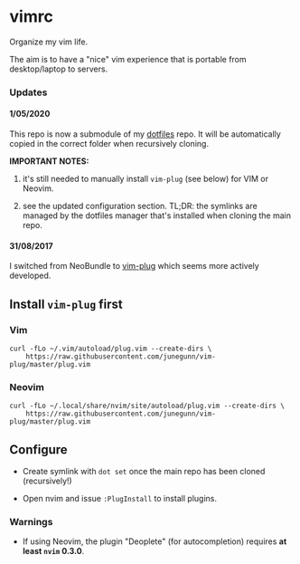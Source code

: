 # vimrc

Organize my vim life.

The aim is to have a "nice" vim experience that is portable from desktop/laptop to servers.

### Updates

#### 1/05/2020

This repo is now a submodule of my [dotfiles](https://github.com/edoardob90/dotfiles) repo. It will be automatically copied in the correct folder when recursively cloning.

**IMPORTANT NOTES:**

1. it's still needed to manually install `vim-plug` (see below) for VIM or Neovim.

2. see the updated configuration section. TL;DR: the symlinks are managed by the dotfiles manager that's installed when cloning the main repo.

#### 31/08/2017

I switched from NeoBundle to [vim-plug](https://github.com/junegunn/vim-plug) which seems more actively developed.

## Install `vim-plug` first

### Vim

```
curl -fLo ~/.vim/autoload/plug.vim --create-dirs \
    https://raw.githubusercontent.com/junegunn/vim-plug/master/plug.vim
```

### Neovim

```
curl -fLo ~/.local/share/nvim/site/autoload/plug.vim --create-dirs \
    https://raw.githubusercontent.com/junegunn/vim-plug/master/plug.vim
```

## Configure

- Create symlink with `dot set` once the main repo has been cloned (recursively!)

- Open nvim and issue `:PlugInstall` to install plugins.

### Warnings

- If using Neovim, the plugin "Deoplete" (for autocompletion) requires **at least `nvim` 0.3.0**.
